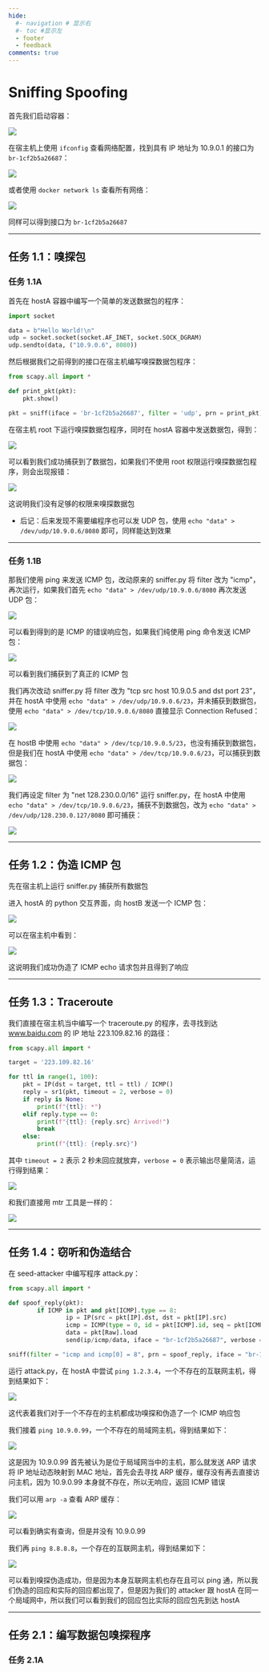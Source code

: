 ```yaml
---
hide:
  #- navigation # 显示右
  #- toc #显示左
  - footer
  - feedback
comments: true
---  
```


# Sniffing Spoofing

首先我们启动容器：

![](../../../../../assets/Pasted%20image%2020250413211040.png)

在宿主机上使用 `ifconfig` 查看网络配置，找到具有 IP 地址为 10.9.0.1 的接口为 `br-1cf2b5a26687`：

![](../../../../../assets/Pasted%20image%2020250413211440.png)

或者使用 `docker network ls` 查看所有网络：

![](../../../../../assets/Pasted%20image%2020250413211641.png)

同样可以得到接口为 `br-1cf2b5a26687`
***
## 任务 1.1：嗅探包

### 任务 1.1A

首先在 hostA 容器中编写一个简单的发送数据包的程序：

```python title="send_packet.py"
import socket

data = b"Hello World!\n"
udp = socket.socket(socket.AF_INET, socket.SOCK_DGRAM)
udp.sendto(data, ("10.9.0.6", 8080))
```

然后根据我们之前得到的接口在宿主机编写嗅探数据包程序：

```python title="sniffer.py"
from scapy.all import *

def print_pkt(pkt):
    pkt.show()

pkt = sniff(iface = 'br-1cf2b5a26687', filter = 'udp', prn = print_pkt)
```

在宿主机 root 下运行嗅探数据包程序，同时在 hostA 容器中发送数据包，得到：

![](../../../../../assets/Pasted%20image%2020250413220312.png)

可以看到我们成功捕获到了数据包，如果我们不使用 root 权限运行嗅探数据包程序，则会出现报错：

![](../../../../../assets/Pasted%20image%2020250413221325.png)

这说明我们没有足够的权限来嗅探数据包

- 后记：后来发现不需要编程序也可以发 UDP 包，使用 `echo "data" > /dev/udp/10.9.0.6/8080` 即可，同样能达到效果
***
### 任务 1.1B

那我们使用 ping 来发送 ICMP 包，改动原来的 sniffer.py 将 filter 改为 "icmp"，再次运行，如果我们首先 `echo "data" > /dev/udp/10.9.0.6/8080` 再次发送 UDP 包：

![](../../../../../assets/Pasted%20image%2020250413223642.png)

可以看到得到的是 ICMP 的错误响应包，如果我们纯使用 ping 命令发送 ICMP 包：

![](../../../../../assets/Pasted%20image%2020250413223801.png)

可以看到我们捕获到了真正的 ICMP 包

我们再次改动 sniffer.py 将 filter 改为 "tcp src host 10.9.0.5 and dst port 23"，并在 hostA 中使用 `echo "data" > /dev/udp/10.9.0.6/23`，并未捕获到数据包，使用 `echo "data" > /dev/tcp/10.9.0.6/8080` 直接显示 Connection Refused：

![](../../../../../assets/Pasted%20image%2020250413225212.png)

在 hostB 中使用 `echo "data" > /dev/tcp/10.9.0.5/23`，也没有捕获到数据包，但是我们在 hostA 中使用 `echo "data" > /dev/tcp/10.9.0.6/23`，可以捕获到数据包：

![](../../../../../assets/Pasted%20image%2020250413225658.png)

我们再设定 filter 为 "net 128.230.0.0/16" 运行 sniffer.py，在 hostA 中使用 `echo "data" > /dev/tcp/10.9.0.6/23`，捕获不到数据包，改为 `echo "data" > /dev/udp/128.230.0.127/8080` 即可捕获：

![](../../../../../assets/Pasted%20image%2020250413230337.png)
***
## 任务 1.2：伪造 ICMP 包

先在宿主机上运行 sniffer.py 捕获所有数据包

进入 hostA 的 python 交互界面，向 hostB 发送一个 ICMP 包：

![](../../../../../assets/Pasted%20image%2020250413231541.png)

可以在宿主机中看到：

![](../../../../../assets/Pasted%20image%2020250413231652.png)

这说明我们成功伪造了 ICMP echo 请求包并且得到了响应
***
## 任务 1.3：Traceroute

我们直接在宿主机当中编写一个 traceroute.py 的程序，去寻找到达 www.baidu.com 的 IP 地址 223.109.82.16 的路径：

```python title="traceroute.py"
from scapy.all import *

target = '223.109.82.16'

for ttl in range(1, 100):
    pkt = IP(dst = target, ttl = ttl) / ICMP()
    reply = sr1(pkt, timeout = 2, verbose = 0)
    if reply is None:
        print(f"{ttl}: *")
    elif reply.type == 0:
        print(f"{ttl}: {reply.src} Arrived!")
        break
    else:
        print(f"{ttl}: {reply.src}")
```

其中 `timeout = 2` 表示 2 秒未回应就放弃，`verbose = 0` 表示输出尽量简洁，运行得到结果：

![](../../../../../assets/Pasted%20image%2020250413233640.png)

和我们直接用 mtr 工具是一样的：

![](../../../../../assets/Pasted%20image%2020250413233705.png)
***
## 任务 1.4：窃听和伪造结合

在 seed-attacker 中编写程序 attack.py：

```python title="attack.py"
from scapy.all import *

def spoof_reply(pkt):
        if ICMP in pkt and pkt[ICMP].type == 8:
                ip = IP(src = pkt[IP].dst, dst = pkt[IP].src)
                icmp = ICMP(type = 0, id = pkt[ICMP].id, seq = pkt[ICMP].seq)
                data = pkt[Raw].load
                send(ip/icmp/data, iface = "br-1cf2b5a26687", verbose = 0)

sniff(filter = "icmp and icmp[0] = 8", prn = spoof_reply, iface = "br-1cf2b5a26687")
```

运行 attack.py，在 hostA 中尝试 `ping 1.2.3.4`，一个不存在的互联网主机，得到结果如下：

![](../../../../../assets/Pasted%20image%2020250413235611.png)

这代表着我们对于一个不存在的主机都成功嗅探和伪造了一个 ICMP 响应包

我们接着 `ping 10.9.0.99`，一个不存在的局域网主机，得到结果如下：

![](../../../../../assets/Pasted%20image%2020250413235756.png)

这是因为 10.9.0.99 首先被认为是位于局域网当中的主机，那么就发送 ARP 请求将 IP 地址动态映射到 MAC 地址，首先会去寻找 ARP 缓存，缓存没有再去直接访问主机，因为 10.9.0.99 本身就不存在，所以无响应，返回 ICMP 错误

我们可以用 `arp -a` 查看 ARP 缓存：

![](../../../../../assets/Pasted%20image%2020250414010445.png)

可以看到确实有查询，但是并没有 10.9.0.99

我们再 `ping 8.8.8.8`，一个存在的互联网主机，得到结果如下：

![](../../../../../assets/Pasted%20image%2020250413235926.png)

可以看到嗅探伪造成功，但是因为本身互联网主机也存在且可以 ping 通，所以我们伪造的回应和实际的回应都出现了，但是因为我们的 attacker 跟 hostA 在同一个局域网中，所以我们可以看到我们的回应包比实际的回应包先到达 hostA
***
## 任务 2.1：编写数据包嗅探程序

### 任务 2.1A

